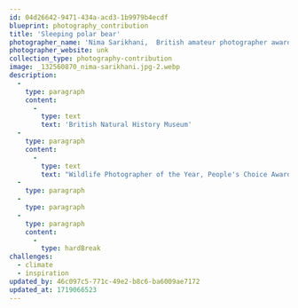```yaml
---
id: 04d26642-9471-434a-acd3-1b9979b4ecdf
blueprint: photography_contribution
title: 'Sleeping polar bear'
photographer_name: 'Nima Sarikhani,  British amateur photographer award, 2023  Nima Sarikhani'
photographer_website: unk
collection_type: photography-contribution
image: _132560870_nima-sarikhani.jpg-2.webp
description:
  -
    type: paragraph
    content:
      -
        type: text
        text: 'British Natural History Museum'
  -
    type: paragraph
    content:
      -
        type: text
        text: "Wildlife Photographer of the Year, People's Choice Award winner."
  -
    type: paragraph
  -
    type: paragraph
  -
    type: paragraph
    content:
      -
        type: hardBreak
challenges:
  - climate
  - inspiration
updated_by: 46c097c5-771c-49e2-b8c6-ba6009ae7172
updated_at: 1719066523
---
```

